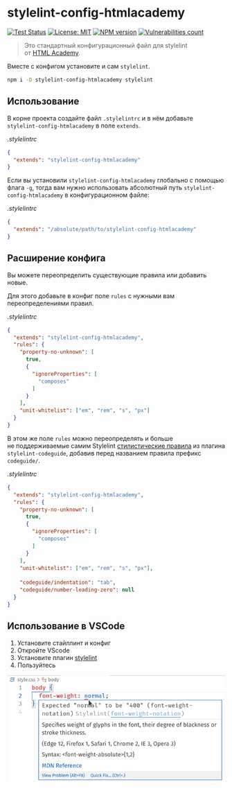 # stylelint-config-htmlacademy

[![Test Status][test-image]][test-url]
[![License: MIT][license-image]][license-url]
[![NPM version][npm-image]][npm-url]
[![Vulnerabilities count][vulnerabilities-image]][vulnerabilities-url]

> Это стандартный конфигурационный файл для stylelint от [HTML Academy](https://htmlacademy.ru/).




Вместе с конфигом установите и сам `stylelint`.

```sh
npm i -D stylelint-config-htmlacademy stylelint
```

## Использование

В корне проекта создайте файл `.stylelintrc` и в нём добавьте `stylelint-config-htmlacademy` в поле `extends`.

_.stylelintrc_

```json
{
  "extends": "stylelint-config-htmlacademy"
}
```

Если вы установили `stylelint-config-htmlacademy` глобально с помощью флага `-g`, тогда вам нужно использовать абсолютный путь `stylelint-config-htmlacademy` в конфигурационном файле:

_.stylelintrc_

```json
{
  "extends": "/absolute/path/to/stylelint-config-htmlacademy"
}
```

## Расширение конфига

Вы можете переопределить существующие правила или добавить новые.

Для этого добавьте в конфиг поле `rules` с нужными вам переопределениями правил.

_.stylelintrc_

```json
{
  "extends": "stylelint-config-htmlacademy",
  "rules": {
    "property-no-unknown": [
      true,
      {
        "ignoreProperties": [
          "composes"
        ]
      }
    ],
    "unit-whitelist": ["em", "rem", "s", "px"]
  }
}
```

В этом же поле `rules` можно переопределять и больше не поддерживаемые самим Stylelint [стилистические правила](https://github.com/firefoxic/stylelint-codeguide/blob/main/docs/user-guide/rules.md#rules) из плагина `stylelint-codeguide`, добавив перед названием правила префикс `codeguide/`.

_.stylelintrc_

```json
{
  "extends": "stylelint-config-htmlacademy",
  "rules": {
    "property-no-unknown": [
      true,
      {
        "ignoreProperties": [
          "composes"
        ]
      }
    ],
    "unit-whitelist": ["em", "rem", "s", "px"],

    "codeguide/indentation": "tab",
    "codeguide/number-leading-zero": null
  }
}
```

## Использование в VSCode

1. Установите стайллинт и конфиг
2. Откройте VScode
3. Установите плагин [stylelint](https://marketplace.visualstudio.com/items?itemName=stylelint.vscode-stylelint)
4. Пользуйтесь

![Несоответствия правилам конфига подчёркиваются красной волнистой линией, по наведению на которую появляется попап с описанием ошибки.](vscode-error.png)

[test-url]: https://github.com/htmlacademy/stylelint-config-htmlacademy/actions
[test-image]: https://github.com/htmlacademy/stylelint-config-htmlacademy/actions/workflows/test.yml/badge.svg?branch=main

[npm-url]: https://npmjs.org/package/stylelint-config-htmlacademy
[npm-image]: https://badge.fury.io/js/stylelint-config-htmlacademy.svg

[license-url]: https://github.com/htmlacademy/stylelint-config-htmlacademy/blob/main/LICENSE
[license-image]: https://img.shields.io/badge/License-MIT-limegreen.svg

[vulnerabilities-url]: https://snyk.io/test/github/htmlacademy/stylelint-config-htmlacademy
[vulnerabilities-image]: https://img.shields.io/snyk/vulnerabilities/npm/stylelint-config-htmlacademy
